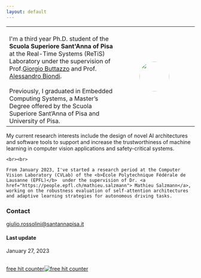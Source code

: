 ```yaml
---
layout: default
---
```

<table cellpadding="0" cellspacing="0" width="100%" border-collapse="collapse">
<tr>
    <td width="60%" valign="middle">
    <br>
       I'm a third year Ph.D. student of the <b>Scuola Superiore Sant'Anna of Pisa</b>  at the Real-Time Systems (ReTiS) Laboratory under the supervision of Prof.<a href="http://retis.sssup.it/~giorgio/">Giorgio Buttazzo</a> and Prof.  <a href="https://retis.sssup.it/~a.biondi/">Alessandro Biondi</a>. 
   <br><br>
   Previously, I graduated in Embedded Computing Systems, a Master’s Degree offered by the Scuola Superiore Sant’Anna of Pisa and University of Pisa. 
    </td>   
    <td style="padding:20px;width:40%;vertical-align:middle">
     <p style="text-align:center; margin-top: 0px; margin-bottom: 0px">
        <img src="{{ site.baseurl }}/images/profilo.png " style="width:80; height:80; margin-right:15px; border-radius:3000px;">
    </p>
    </td>
</tr>

</table>

<p>
    My current research interests include the design of novel AI architectures and software tools to support and increase the trustworthiness of machine learning in computer vision applications and safety-critical systems.

    <br><br>

    From January 2023, I've started a research period at the Computer Vision Laboratory (CVLab) of the <b>École Polytechnique Fédérale de Lausanne (EPFL)</b>  under the supervision of Dr. <a href="https://people.epfl.ch/mathieu.salzmann"> Mathieu Salzmann</a>, working on the robustness evaluation of self-attention architectures and adaptive learning strategies for autonomous driving tasks. 
</p>


### Contact
[giulio.rossolini@santannapisa.it](mailto:giulio.rossolini@santannapisa.it)

#### Last update
January 27, 2023


<div id="sfcx6ltabw53z8nazb8atga39n6njrqs37d"></div><script type="text/javascript" src="https://counter4.optistats.ovh/private/counter.js?c=x6ltabw53z8nazb8atga39n6njrqs37d&down=async" async></script><br><a href="https://www.freecounterstat.com">free hit counter</a><noscript><a href="https://www.freecounterstat.com" title="free hit counter"><img src="https://counter4.optistats.ovh/private/freecounterstat.php?c=x6ltabw53z8nazb8atga39n6njrqs37d" border="0" title="free hit counter" alt="free hit counter"></a></noscript>

